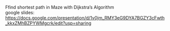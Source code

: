 Ffind shortest path in Maze with Dijkstra’s Algorithm <br>
google slides: https://docs.google.com/presentation/d/1v0jm_RMY3eG9DYA7BGZY3cFwth_kkxZMhBZPYWMgcrk/edit?usp=sharing 
